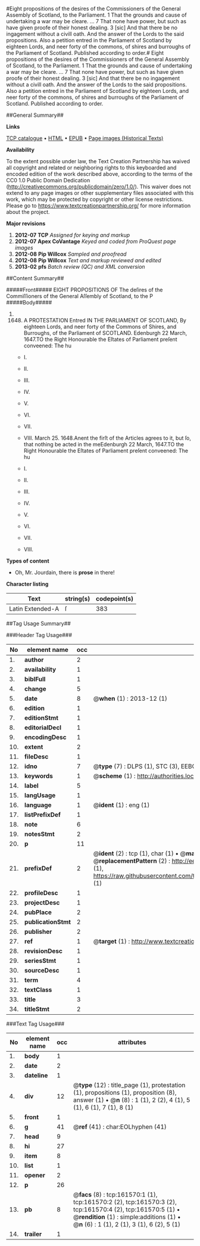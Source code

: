 #Eight propositions of the desires of the Commissioners of the General Assembly of Scotland, to the Parliament. 1 That the grounds and cause of undertaking a war may be cleare. ... 7 That none have power, but such as have given proofe of their honest dealing. 3 [sic] And that there be no ingagement without a civill oath. And the answer of the Lords to the said propositions. Also a petition entred in the Parliament of Scotland by eighteen Lords, and neer forty of the commons, of shires and burroughs of the Parliament of Scotland. Published according to order.#
Eight propositions of the desires of the Commissioners of the General Assembly of Scotland, to the Parliament. 1 That the grounds and cause of undertaking a war may be cleare. ... 7 That none have power, but such as have given proofe of their honest dealing. 3 [sic] And that there be no ingagement without a civill oath. And the answer of the Lords to the said propositions. Also a petition entred in the Parliament of Scotland by eighteen Lords, and neer forty of the commons, of shires and burroughs of the Parliament of Scotland. Published according to order.

##General Summary##

**Links**

[TCP catalogue](http://www.ota.ox.ac.uk/tcp/)  • 
[HTML](http://tei.it.ox.ac.uk/tcp/Texts-HTML/free/A79/A79730.html)  • 
[EPUB](http://tei.it.ox.ac.uk/tcp/Texts-EPUB/free/A79/A79730.epub) • 
[Page images (Historical Texts)](https://historicaltexts.jisc.ac.uk/eebo-99864693e)

**Availability**

To the extent possible under law, the Text Creation Partnership has waived all copyright and related or neighboring rights to this keyboarded and encoded edition of the work described above, according to the terms of the CC0 1.0 Public Domain Dedication (http://creativecommons.org/publicdomain/zero/1.0/). This waiver does not extend to any page images or other supplementary files associated with this work, which may be protected by copyright or other license restrictions. Please go to https://www.textcreationpartnership.org/ for more information about the project.

**Major revisions**

1. __2012-07__ __TCP__ *Assigned for keying and markup*
1. __2012-07__ __Apex CoVantage__ *Keyed and coded from ProQuest page images*
1. __2012-08__ __Pip Willcox__ *Sampled and proofread*
1. __2012-08__ __Pip Willcox__ *Text and markup reviewed and edited*
1. __2013-02__ __pfs__ *Batch review (QC) and XML conversion*

##Content Summary##

#####Front#####
EIGHT PROPOSITIONS OF The deſires of the Commiſſioners of the General Aſſembly of Scotland, to the P
#####Body#####

1. 1648. A PROTESTATION Entred IN THE PARLIAMENT OF SCOTLAND, By eighteen Lords, and neer forty of the Commons of Shires, and Burroughs, of the Parliament of SCOTLAND.
Edenburgh 22 March, 1647.TO the Right Honourable the Eſtates of Parliament preſent conveened: The hu
      * I.

      * II.

      * III.

      * IV.

      * V.

      * VI.

      * VII.

      * VIII.
March 25. 1648.Anent the firſt of the Articles agrees to it, but ſo, that nothing be acted in the meEdenburgh 22 March, 1647.TO the Right Honourable the Eſtates of Parliament preſent conveened: The hu
      * I.

      * II.

      * III.

      * IV.

      * V.

      * VI.

      * VII.

      * VIII.

**Types of content**

  * Oh, Mr. Jourdain, there is **prose** in there!

**Character listing**


|Text|string(s)|codepoint(s)|
|---|---|---|
|Latin Extended-A|ſ|383|

##Tag Usage Summary##

###Header Tag Usage###

|No|element name|occ|attributes|
|---|---|---|---|
|1.|__author__|2||
|2.|__availability__|1||
|3.|__biblFull__|1||
|4.|__change__|5||
|5.|__date__|8| @__when__ (1) : 2013-12 (1)|
|6.|__edition__|1||
|7.|__editionStmt__|1||
|8.|__editorialDecl__|1||
|9.|__encodingDesc__|1||
|10.|__extent__|2||
|11.|__fileDesc__|1||
|12.|__idno__|7| @__type__ (7) : DLPS (1), STC (3), EEBO-CITATION (1), PROQUEST (1), VID (1)|
|13.|__keywords__|1| @__scheme__ (1) : http://authorities.loc.gov/ (1)|
|14.|__label__|5||
|15.|__langUsage__|1||
|16.|__language__|1| @__ident__ (1) : eng (1)|
|17.|__listPrefixDef__|1||
|18.|__note__|6||
|19.|__notesStmt__|2||
|20.|__p__|11||
|21.|__prefixDef__|2| @__ident__ (2) : tcp (1), char (1)  •  @__matchPattern__ (2) : ([0-9\-]+):([0-9IVX]+) (1), (.+) (1)  •  @__replacementPattern__ (2) : http://eebo.chadwyck.com/downloadtiff?vid=$1&page=$2 (1), https://raw.githubusercontent.com/textcreationpartnership/Texts/master/tcpchars.xml#$1 (1)|
|22.|__profileDesc__|1||
|23.|__projectDesc__|1||
|24.|__pubPlace__|2||
|25.|__publicationStmt__|2||
|26.|__publisher__|2||
|27.|__ref__|1| @__target__ (1) : http://www.textcreationpartnership.org/docs/. (1)|
|28.|__revisionDesc__|1||
|29.|__seriesStmt__|1||
|30.|__sourceDesc__|1||
|31.|__term__|4||
|32.|__textClass__|1||
|33.|__title__|3||
|34.|__titleStmt__|2||


###Text Tag Usage###

|No|element name|occ|attributes|
|---|---|---|---|
|1.|__body__|1||
|2.|__date__|2||
|3.|__dateline__|1||
|4.|__div__|12| @__type__ (12) : title_page (1), protestation (1), propositions (1), proposition (8), answer (1)  •  @__n__ (8) : 1 (1), 2 (2), 4 (1), 5 (1), 6 (1), 7 (1), 8 (1)|
|5.|__front__|1||
|6.|__g__|41| @__ref__ (41) : char:EOLhyphen (41)|
|7.|__head__|9||
|8.|__hi__|27||
|9.|__item__|8||
|10.|__list__|1||
|11.|__opener__|2||
|12.|__p__|26||
|13.|__pb__|8| @__facs__ (8) : tcp:161570:1 (1), tcp:161570:2 (2), tcp:161570:3 (2), tcp:161570:4 (2), tcp:161570:5 (1)  •  @__rendition__ (1) : simple:additions (1)  •  @__n__ (6) : 1 (1), 2 (1), 3 (1), 6 (2), 5 (1)|
|14.|__trailer__|1||
